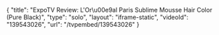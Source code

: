 {
    "title": "ExpoTV Review: L'Or\u00e9al Paris Sublime Mousse Hair Color (Pure Black)",
    "type": "solo",
    "layout": "iframe-static",
    "videoId": "139543026",
    "url": "\/tvpembed\/139543026"
}